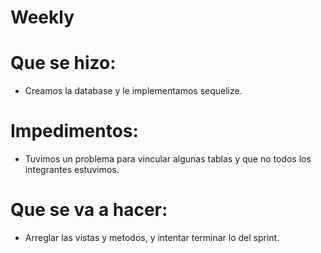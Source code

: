 # Weekly

# Que se hizo:
+ Creamos la database y le implementamos sequelize.

# Impedimentos:
+ Tuvimos un problema para vincular algunas tablas y que no todos los integrantes estuvimos.

# Que se va a hacer:
+ Arreglar las vistas y metodos, y intentar terminar lo del sprint.

